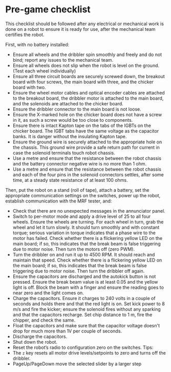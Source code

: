 # Pre-game checklist



This checklist should be followed after any electrical or mechanical work is done on a robot to ensure it is ready for use, after the mechanical team certifies the robot.

First, with no battery installed:

* Ensure all wheels and the dribbler spin smoothly and freely and do not bind; report any issues to the mechanical team.
* Ensure all wheels does not slip when the robot is level on the ground. \(Test each wheel individually\)
* Ensure all three circuit boards are securely screwed down, the breakout board with four screws, the main board with three, and the chicker board with two.
* Ensure the wheel motor cables and optical encoder cables are attached to the breakout board, the dribbler motor is attached to the main board, and the solenoids are attached to the chicker board.
* Ensure the dribbler connector to the main board is not loose.
* Ensure the X-marked hole on the chicker board does not have a screw in it, as such a screw would be too close to components.
* Ensure there is intact Kapton tape on the tabs of the IGBTs on the chicker board. The IGBT tabs have the same voltage as the capacitor banks. It is danger without the insulating Kapton tape.
* Ensure the ground wire is securely attached to the appropriate hole on the chassis. This ground wire provide a safe return path for current in case the solenoid terminals touch robot chassis.
* Use a metre and ensure that the resistance between the robot chassis and the battery connector negative wire is no more than 1 ohm.
* Use a metre and ensure that the resistance between the robot chassis and each of the four pins in the solenoid connectors settles, after some time, at a steady state resistance of at least 100 ohms.

Then, put the robot on a stand \(roll of tape\), attach a battery, set the appropriate communication settings on the switches, power up the robot, establish communication with the MRF tester, and:

* Check that there are no unexpected messages in the annunciator panel.
* Switch to per-motor mode and apply a drive level of 25 to all four wheels. Ensure the wheels are turning. For each wheel in turn, grab the wheel and let it turn slowly. It should turn smoothly and with constant torque; serious variation in torque indicates that a phase wire to the motor has failed. Check whether there is a flickering yellow LED on the main board; if so, this indicates that the break beam is false triggering due to motor noise. Then turn the motors off \(zero PWM\).
* Turn the dribbler on and run it up to 4500 RPM. It should reach and maintain that speed. Check whether there is a flickering yellow LED on the main board; if so, this indicates that the break beam is false triggering due to motor noise. Then turn the dribbler off again.
* Ensure the capacitors are discharged and the autokick button is not pressed. Ensure the break beam value is at least 0.05 and the yellow light is off. Block the beam with a finger and ensure the reading goes to near zero and the light comes on.
* Charge the capacitors. Ensure it charges to 240 volts in a couple of seconds and holds there and that the red light is on. Set kick power to 8 m/s and fire the kicker; ensure the solenoid fires without any sparking and that the capacitors recharge. Set chip distance to 1 m, fire the chipper, and check the same.
* Float the capacitors and make sure that the capacitor voltage doesn't drop for much more than 1V per couple of seconds.
* Discharge the capacitors.
* Shut down the robot.
* Reset the robot’s radio to configuration zero on the switches. Tips:
* The `z` key resets all motor drive levels/setpoints to zero and turns off the dribbler.
* PageUp/PageDown move the selected slider by a larger step

